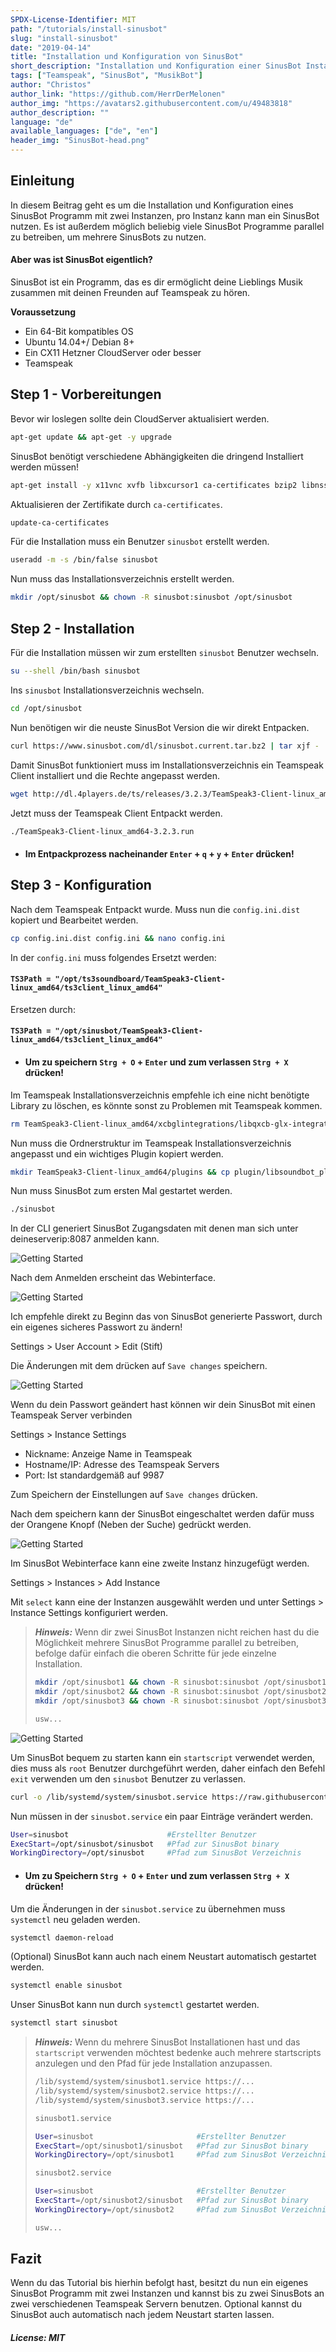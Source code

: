 ```yaml
---
SPDX-License-Identifier: MIT
path: "/tutorials/install-sinusbot"
slug: "install-sinusbot"
date: "2019-04-14"
title: "Installation und Konfiguration von SinusBot"
short_description: "Installation und Konfiguration einer SinusBot Instanz."
tags: ["Teamspeak", "SinusBot", "MusikBot"]
author: "Christos"
author_link: "https://github.com/HerrDerMelonen"
author_img: "https://avatars2.githubusercontent.com/u/49483818"
author_description: ""
language: "de"
available_languages: ["de", "en"]
header_img: "SinusBot-head.png"
---
```


## Einleitung

In diesem Beitrag geht es um die Installation und Konfiguration eines SinusBot Programm mit zwei Instanzen, pro Instanz kann man ein SinusBot nutzen. Es ist außerdem möglich beliebig viele SinusBot Programme parallel zu betreiben, um mehrere SinusBots zu nutzen.

#### Aber was ist SinusBot eigentlich?

SinusBot ist ein Programm, das es dir ermöglicht deine Lieblings Musik zusammen mit deinen Freunden auf Teamspeak zu hören.

**Voraussetzung**

+ Ein 64-Bit kompatibles OS
+ Ubuntu 14.04+/ Debian 8+
+ Ein CX11 Hetzner CloudServer oder besser
+ Teamspeak

## Step 1 - Vorbereitungen

Bevor wir loslegen sollte dein CloudServer aktualisiert werden.
```bash
apt-get update && apt-get -y upgrade
```
SinusBot benötigt verschiedene Abhängigkeiten die dringend Installiert werden müssen!
```bash
apt-get install -y x11vnc xvfb libxcursor1 ca-certificates bzip2 libnss3 libegl1-mesa x11-xkb-utils libasound2 libglib2.0-0 libgl1 libnspr4 libfontconfig1 libxi6 libxcursor1 libxcomposite1 libasound2 libxtst6
```
Aktualisieren der Zertifikate durch `ca-certificates`.
```bash
update-ca-certificates
```
Für die Installation muss ein Benutzer `sinusbot` erstellt werden.
```bash
useradd -m -s /bin/false sinusbot
```
Nun muss das Installationsverzeichnis erstellt werden.
```bash
mkdir /opt/sinusbot && chown -R sinusbot:sinusbot /opt/sinusbot
```

## Step 2 - Installation

Für die Installation müssen wir zum erstellten `sinusbot` Benutzer wechseln.
```bash
su --shell /bin/bash sinusbot
```
Ins `sinusbot` Installationsverzeichnis wechseln.
```bash
cd /opt/sinusbot
```
Nun benötigen wir die neuste SinusBot Version die wir direkt Entpacken.
```bash
curl https://www.sinusbot.com/dl/sinusbot.current.tar.bz2 | tar xjf -
```
Damit SinusBot funktioniert muss im Installationsverzeichnis ein Teamspeak Client installiert und die Rechte angepasst werden.
```bash
wget http://dl.4players.de/ts/releases/3.2.3/TeamSpeak3-Client-linux_amd64-3.2.3.run && chmod 0755 TeamSpeak3-Client-linux_amd64-3.2.3.run
```
Jetzt muss der Teamspeak Client Entpackt werden.
```bash
./TeamSpeak3-Client-linux_amd64-3.2.3.run
```
+ #### Im Entpackprozess nacheinander `Enter` + `q` + `y` + `Enter` drücken!
## Step 3 - Konfiguration

Nach dem Teamspeak Entpackt wurde. Muss nun die `config.ini.dist` kopiert und Bearbeitet werden.
```bash
cp config.ini.dist config.ini && nano config.ini
```
In der `config.ini` muss folgendes Ersetzt werden: 
#### `TS3Path = "/opt/ts3soundboard/TeamSpeak3-Client-linux_amd64/ts3client_linux_amd64"`
Ersetzen durch:
#### `TS3Path = "/opt/sinusbot/TeamSpeak3-Client-linux_amd64/ts3client_linux_amd64"`
+ #### Um zu speichern `Strg + O` + `Enter` und zum verlassen  `Strg + X` drücken!
Im Teamspeak Installationsverzeichnis empfehle ich eine nicht benötigte Library zu löschen, es könnte sonst zu Problemen mit Teamspeak kommen.
```bash
rm TeamSpeak3-Client-linux_amd64/xcbglintegrations/libqxcb-glx-integration.so
```
Nun muss die Ordnerstruktur im Teamspeak Installationsverzeichnis angepasst und ein wichtiges Plugin kopiert werden.
```bash
mkdir TeamSpeak3-Client-linux_amd64/plugins && cp plugin/libsoundbot_plugin.so TeamSpeak3-Client-linux_amd64/plugins/ && chmod 755 sinusbot
```
Nun muss SinusBot zum ersten Mal gestartet werden.
```bash
./sinusbot
```
In der CLI generiert SinusBot Zugangsdaten mit denen man sich unter deineserverip:8087 anmelden kann.

![Getting Started](SinusBot-cli.png)

Nach dem Anmelden erscheint das Webinterface.

![Getting Started](SinusBot-webinterface.png)

Ich empfehle direkt zu Beginn das von SinusBot generierte Passwort, durch ein eigenes sicheres Passwort zu ändern!

Settings > User Account > Edit (Stift)

Die Änderungen mit dem drücken auf `Save changes` speichern.

![Getting Started](SinusBot-settings-pwreset.png)

Wenn du dein Passwort geändert hast können wir dein SinusBot mit einen Teamspeak Server verbinden

Settings > Instance Settings

+ Nickname: Anzeige Name in Teamspeak
+ Hostname/IP: Adresse des Teamspeak Servers
+ Port: Ist standardgemäß auf 9987

Zum Speichern der Einstellungen auf `Save changes` drücken.

Nach dem speichern kann der SinusBot eingeschaltet werden dafür muss der Orangene Knopf (Neben der Suche) gedrückt werden.

![Getting Started](SinusBot-settings.png)

Im SinusBot Webinterface kann eine zweite Instanz hinzugefügt werden.

Settings > Instances > Add Instance

Mit `select` kann eine der Instanzen ausgewählt werden und unter Settings > Instance Settings konfiguriert werden.

>***Hinweis:*** Wenn dir zwei SinusBot Instanzen nicht reichen hast du die Möglichkeit mehrere SinusBot Programme parallel zu betreiben, befolge dafür einfach die oberen Schritte für jede einzelne Installation.
>```bash
>mkdir /opt/sinusbot1 && chown -R sinusbot:sinusbot /opt/sinusbot1
>mkdir /opt/sinusbot2 && chown -R sinusbot:sinusbot /opt/sinusbot2
>mkdir /opt/sinusbot3 && chown -R sinusbot:sinusbot /opt/sinusbot3
>
>usw...
>```
![Getting Started](SinusBot-settings-instances.png)

Um SinusBot bequem zu starten kann ein `startscript` verwendet werden, dies muss als `root` Benutzer durchgeführt werden, daher einfach den Befehl ```exit``` verwenden um den `sinusbot` Benutzer zu verlassen.
```bash
curl -o /lib/systemd/system/sinusbot.service https://raw.githubusercontent.com/SinusBot/linux-startscript/master/sinusbot.service && nano /lib/systemd/system/sinusbot.service
```
Nun müssen in der `sinusbot.service` ein paar Einträge verändert werden.
```bash
User=sinusbot                      #Erstellter Benutzer
ExecStart=/opt/sinusbot/sinusbot   #Pfad zur SinusBot binary
WorkingDirectory=/opt/sinusbot     #Pfad zum SinusBot Verzeichnis
```
+ #### Um zu Speichern `Strg + O` + `Enter` und zum verlassen `Strg + X` drücken!
Um die Änderungen in der `sinusbot.service` zu übernehmen muss `systemctl` neu geladen werden.
```bash
systemctl daemon-reload
```
(Optional) SinusBot kann auch nach einem Neustart automatisch gestartet werden.
```bash
systemctl enable sinusbot
```
Unser SinusBot kann nun durch `systemctl` gestartet werden.
```bash
systemctl start sinusbot
```

> ***Hinweis:*** Wenn du mehrere SinusBot Installationen hast und das `startscript` verwenden möchtest bedenke auch mehrere startscripts anzulegen und den Pfad für jede Installation anzupassen.
>```bash
>/lib/systemd/system/sinusbot1.service https://...
>/lib/systemd/system/sinusbot2.service https://...
>/lib/systemd/system/sinusbot3.service https://...
>```
>```bash
>sinusbot1.service
>
>User=sinusbot                       #Erstellter Benutzer
>ExecStart=/opt/sinusbot1/sinusbot   #Pfad zur SinusBot binary
>WorkingDirectory=/opt/sinusbot1     #Pfad zum SinusBot Verzeichnis
>
>```
>```bash
>sinusbot2.service
>
>User=sinusbot                       #Erstellter Benutzer
>ExecStart=/opt/sinusbot2/sinusbot   #Pfad zur SinusBot binary
>WorkingDirectory=/opt/sinusbot2     #Pfad zum SinusBot Verzeichnis
>
>usw...
>```
>

## Fazit

Wenn du das Tutorial bis hierhin befolgt hast, besitzt du nun ein eigenes SinusBot Programm mit zwei Instanzen und kannst bis zu zwei SinusBots an zwei verschiedenen Teamspeak Servern benutzen. Optional kannst du SinusBot auch automatisch nach jedem Neustart starten lassen.

##### License: MIT

<!---

Contributors's Certificate of Origin

By making a contribution to this project, I certify that:

(a) The contribution was created in whole or in part by me and I have
    the right to submit it under the license indicated in the file; or

(b) The contribution is based upon previous work that, to the best of my
    knowledge, is covered under an appropriate license and I have the
    right under that license to submit that work with modifications,
    whether created in whole or in part by me, under the same license
    (unless I am permitted to submit under a different license), as
    indicated in the file; or

(c) The contribution was provided directly to me by some other person
    who certified (a), (b) or (c) and I have not modified it.

(d) I understand and agree that this project and the contribution are
    public and that a record of the contribution (including all personal
    information I submit with it, including my sign-off) is maintained
    indefinitely and may be redistributed consistent with this project
    or the license(s) involved.

Signed-off-by: c.akoutas@live.de

-->
